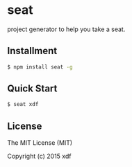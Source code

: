 # seat

project generator to help you take a seat.

## Installment

```bash
$ npm install seat -g
```

## Quick Start

```bash
$ seat xdf
```

## License

The MIT License (MIT)

Copyright (c) 2015 xdf
